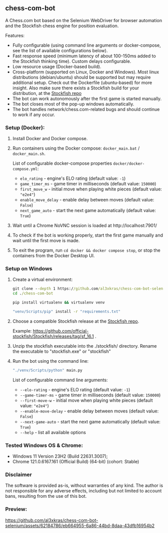 ## chess-com-bot

A Chess.com bot based on the Selenium WebDriver for browser automation and the Stockfish chess engine for position evaluation.

Features:

- Fully configurable (using command line arguments or docker-compose, see the list of available configurations below).
- Fast response speed (minimum latency of about 100-150ms added to the Stockfish thinking time). Custom delays configurable.
- Low resource usage (Docker-based build).
- Cross-platform (supported on Linux, Docker and Windows). Most linux distributions (debian/ubuntu) should be supported but may require additional setup. Check out the Dockerfile (ubuntu-based) for more insight. Also make sure there exists a Stockfish build for your distribution, at the [Stockfish repo](https://github.com/official-stockfish/Stockfish/releases/)
- The bot can work autonomously after the first game is started manually.
- The bot closes most of the pop-up windows automatically.
- The bot handles network/chess.com-related bugs and should continue to work if any occur.

### Setup (Docker):

1. Install Docker and Docker compose. 
2. Run containers using the Docker compose: `docker_main.bat` / `docker_main.sh`.

   List of configurable docker-compose properties `docker/docker-compose.yml`:
   - `elo_rating` - engine's ELO rating (default value: `-1`)
   - `game_timer_ms` - game timer in milliseconds (default value: `150000`)
   - `first_move_w` - initial move when playing white pieces (default value: `"e2e4"`)
   - `enable_move_delay` - enable delay between moves (default value: `False`)
   - `next_game_auto` - start the next game automatically (default value: `True`)
4. Wait until a Chrome NoVNC session is loaded at http://localhost:7901/
5. To check if the bot is working properly, start the first game manually and wait until the first move is made.
6. To exit the program, run ```cd docker && docker compose stop```, or stop the containers from the Docker Desktop UI.

### Setup on Windows

1. Create a virtual environment:
   ```cmd
   git clone --depth 1 https://github.com/al3xkras/chess-com-bot-selenium chess-com-bot 
   cd ./chess-com-bot
   ```
   
   ```cmd
   pip install virtualenv && virtualenv venv
   ```
   
   ```cmd
   "venv/Scripts/pip" install -r "requirements.txt"
   ```

2. Choose a compatible Stockfish release at the 
   [Stockfish repo](https://github.com/official-stockfish/Stockfish/releases).
   
   Example: https://github.com/official-stockfish/Stockfish/releases/tag/sf_16.1 .


3. Unzip the stockfish executable into the ./stockfish/ directory. Rename the executable to "stockfish.exe" or "stockfish"


4. Run the bot using the command line:
   ```cmd
   "./venv/Scripts/python" main.py
   ```

   List of configurable command line arguments:
   - `--elo-rating` - engine's ELO rating (default value: `-1`)
   - `--game-timer-ms` - game timer in milliseconds (default value: `150000`)
   - `--first-move-w` - initial move when playing white pieces (default value: `"e2e4"`)
   - `--enable-move-delay` - enable delay between moves (default value: `False`)
   - `--next-game-auto` - start the next game automatically (default value: `True`)
   - `--help` - list all available options
   

### Tested Windows OS & Chrome:

- Windows 11 Version 23H2 (Build 22631.3007); 
- Chrome 121.0.6167.161 (Official Build) (64-bit) (cohort: Stable)

### Disclaimer

The software is provided as-is, without warranties of any kind. The author is not responsible for any adverse effects, including but not limited to account bans, resulting from the use of this bot.

### Preview:

https://github.com/al3xkras/chess-com-bot-selenium/assets/62184786/eb664955-6a86-44bd-8daa-43dfb16954b2
